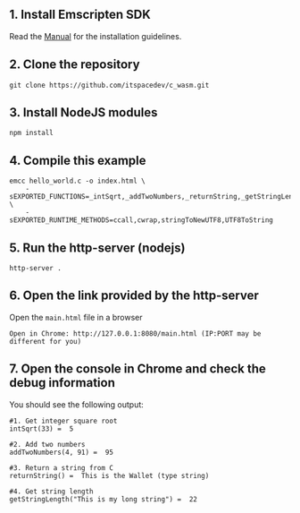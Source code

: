 ## 1. Install Emscripten SDK
Read the [Manual](https://emscripten.org/docs/getting_started/downloads.html) for the installation guidelines.

## 2. Clone the repository
```
git clone https://github.com/itspacedev/c_wasm.git
```

## 3. Install NodeJS modules
```
npm install
```

## 4. Compile this example
```
emcc hello_world.c -o index.html \
    -sEXPORTED_FUNCTIONS=_intSqrt,_addTwoNumbers,_returnString,_getStringLength \
    -sEXPORTED_RUNTIME_METHODS=ccall,cwrap,stringToNewUTF8,UTF8ToString
```

## 5. Run the http-server (nodejs)
```
http-server .
```

## 6. Open the link provided by the http-server

Open the `main.html` file in a browser

```
Open in Chrome: http://127.0.0.1:8080/main.html (IP:PORT may be different for you)
```

## 7. Open the console in Chrome and check the debug information

You should see the following output:

```
#1. Get integer square root
intSqrt(33) =  5 

#2. Add two numbers
addTwoNumbers(4, 91) =  95 

#3. Return a string from C
returnString() =  This is the Wallet (type string) 

#4. Get string length
getStringLength("This is my long string") =  22
```